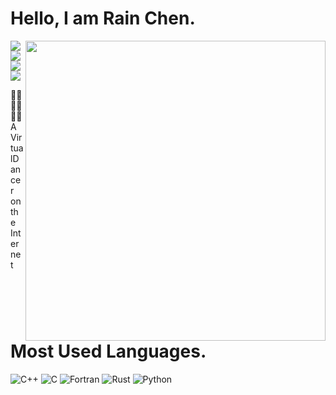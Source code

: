 # Hello, I am Rain Chen.

<img align="right" width="480px" src="https://github-readme-stats.vercel.app/api?username=Chen-Rain&show_icons=true&hide_title=false&title_color=9745f5&icon_color=9f4bff&text_color=000000&bg_color=DEG,99ccff,b0ccff,e5ccff,ffccff">

<p align="left">
    <a href=https://img.shields.io/badge/Using-macOS-99ccff><img src="https://img.shields.io/badge/Using-macOS-99ccff.svg"></a>
    <a href=https://img.shields.io/badge/Using-Linux-b9ccff><img src="https://img.shields.io/badge/Using-Linux-b9ccff.svg"></a>
    <a href=https://img.shields.io/badge/Using-Xcode-e5ccff><img src="https://img.shields.io/badge/Using-Xcode-e5ccff.svg"></a>
    <a href=https://img.shields.io/badge/Using-Visual_Studio_Code-ffccff><img src="https://img.shields.io/badge/Using-Visual_Studio_Code-ffccff.svg"></a>
</p>

🏳️‍⚧️🏳️‍⚧️🏳️‍⚧️
A VirtualDancer on the Internet

# Most Used Languages.

<p align="left">
    <img alt="C++" src="https://img.shields.io/badge/-C++-1C437E?style=flat&logo=CPLUSPLUS&logoColor=white"/>
    <img alt="C" src="https://img.shields.io/badge/-C-1C437E?style=flat&logo=C&logoColor=white"/>
    <img alt="Fortran" src="https://img.shields.io/badge/-Fortran-6C5090?style=flat&logo=Fortran&logoColor=white"/>
    <img alt="Rust" src="https://img.shields.io/badge/-Rust-000000?style=flat&logo=Rust&logoColor=white"/>
    <img alt="Python" src="https://img.shields.io/badge/-Python-456C93?style=flat&logo=Python&logoColor=white"/>
</p>
